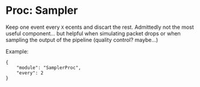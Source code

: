# Proc: Sampler

Keep one event every `X` ecents and discart the rest. Admittedly not the most
useful component... but helpful when simulating packet drops or when sampling
the output of the pipeline (quality control? maybe...)

Example:

```
{
    "module": "SamplerProc",
    "every": 2
}
```
